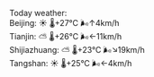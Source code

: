 Today weather:  
Beijing: ☀️   🌡️+27°C 🌬️↑4km/h  
Tianjin: ⛅️  🌡️+26°C 🌬️←11km/h  
Shijiazhuang: ⛅️  🌡️+23°C 🌬️↘19km/h  
Tangshan: ☀️   🌡️+25°C 🌬️←4km/h  
